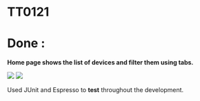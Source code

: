 # TT0121
# Done :
**Home page shows the list of devices and filter them using tabs.**

<img src="https://i.imgur.com/3KbxZYO.png">

<img src="https://i.imgur.com/KAmEJU9.png">

Used JUnit and Espresso to **test** throughout the development.
